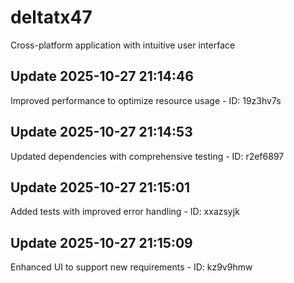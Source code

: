 # deltatx47
Cross-platform application with intuitive user interface

## Update 2025-10-27 21:14:46
Improved performance to optimize resource usage - ID: 19z3hv7s


## Update 2025-10-27 21:14:53
Updated dependencies with comprehensive testing - ID: r2ef6897


## Update 2025-10-27 21:15:01
Added tests with improved error handling - ID: xxazsyjk


## Update 2025-10-27 21:15:09
Enhanced UI to support new requirements - ID: kz9v9hmw

